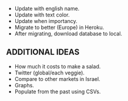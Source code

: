 - Update with english name.
- Update with text color.
- Update when importancy.
- Migrate to better (Europe) in Heroku.
- After migrating, download database to local.

## ADDITIONAL IDEAS ##

- How much it costs to make a salad.
- Twitter (global/each veggie).
- Compare to other markets in Israel.
- Graphs.
- Populate from the past using CSVs.